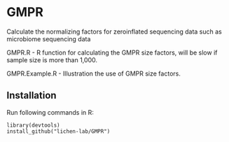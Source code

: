 # GMPR
Calculate the normalizing factors for zeroinflated sequencing data such as microbiome sequencing data

GMPR.R - R function for calculating the GMPR size factors, will be slow if sample size is more than 1,000.

GMPR.Example.R - Illustration the use of GMPR size factors.


 **Installation**
---------------

Run following commands in R:

```
library(devtools)
install_github("lichen-lab/GMPR")
```



